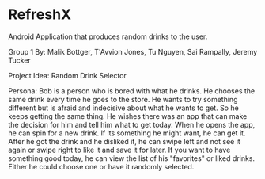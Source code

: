 # RefreshX
Android Application that produces random drinks to the user.

Group 1
By: Malik Bottger, T'Avvion Jones, Tu Nguyen, Sai Rampally, Jeremy Tucker

Project Idea: Random Drink Selector

Persona: Bob is a person who is bored with what he drinks. He chooses the same drink every time he goes to the store. He wants to try something different but is afraid and indecisive about what he wants to get. So he keeps getting the same thing. He wishes there was an app that can make the decision for him and tell him what to get today. When he opens the app, he can spin for a new drink. If its something he might want, he can get it. After he got the drink and he disliked it, he can swipe left and not see it again or swipe right to like it and save it for later. If you want to have something good today, he can view the list of his "favorites" or liked drinks. Either he could choose one or have it randomly selected. 
